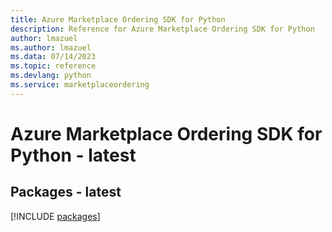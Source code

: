 ```yaml
---
title: Azure Marketplace Ordering SDK for Python
description: Reference for Azure Marketplace Ordering SDK for Python
author: lmazuel
ms.author: lmazuel
ms.data: 07/14/2023
ms.topic: reference
ms.devlang: python
ms.service: marketplaceordering
---
```

# Azure Marketplace Ordering SDK for Python - latest
## Packages - latest
[!INCLUDE [packages](marketplace-ordering-index.md)]